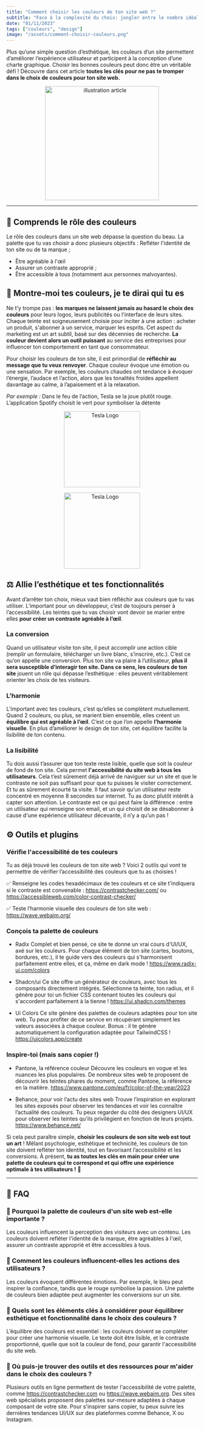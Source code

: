 ```yaml
---
title: "Comment choisir les couleurs de ton site web ?"
subtitle: "Face à la complexité du choix: jongler entre le nombre idéal de couleurs, l'importance des contrastes, et l'impératif d'une accessibilité sans faille."
date: "01/11/2023"
tags: ["couleurs", "design"]
image: "/assets/comment-choisir-couleurs.png"
---
```


Plus qu’une simple question d’esthétique, les couleurs d’un site permettent d’améliorer l’expérience utilisateur et participent à la conception d’une charte graphique. Choisir les bonnes couleurs peut donc être un véritable défi ! Découvre dans cet article **toutes les clés pour ne pas te tromper dans le choix de couleurs pour ton site web.**

<p align="center">
<img src="/assets/comment-choisir-couleurs.png" alt="illustration article" width="300" />
</p>

---

## 🧠 Comprends le rôle des couleurs

Le rôle des couleurs dans un site web dépasse la question du beau. La palette que tu vas choisir a donc plusieurs objectifs :
Refléter l'identité de ton site ou de ta marque ;

- Être agréable à l'œil
- Assurer un contraste approprié ;
- Être accessible à tous (notamment aux personnes malvoyantes).

## 🎨 Montre-moi tes couleurs, je te dirai qui tu es

Ne t’y trompe pas : **les marques ne laissent jamais au hasard le choix des couleurs** pour leurs logos, leurs publicités ou l'interface de leurs sites. Chaque teinte est soigneusement choisie pour inciter à une action : acheter un produit, s'abonner à un service, marquer les esprits. Cet aspect du marketing est un art subtil, basé sur des décennies de recherche. **La couleur devient alors un outil puissant** au service des entreprises pour influencer ton comportement en tant que consommateur.

Pour choisir les couleurs de ton site, il est primordial de **réfléchir au message que tu veux renvoyer**. Chaque couleur évoque une émotion ou une sensation. Par exemple, les couleurs chaudes ont tendance à évoquer l’énergie, l’audace et l’action, alors que les tonalités froides appellent davantage au calme, à l’apaisement et à la relaxation.

_Par exemple :_ Dans le feu de l’action, Tesla se la joue plutôt rouge.
L’application Spotify choisit le vert pour symboliser la détente

<p align="center">
  <img src="/assets/tesla-logo.png" alt="Tesla Logo" width="200" />
</p>
<p align="center">
  <img src="/assets/spotify-logo.png" alt="Tesla Logo" width="200" />
</p>

## ⚖️ Allie l’esthétique et tes fonctionnalités

Avant d’arrêter ton choix, mieux vaut bien réfléchir aux couleurs que tu vas utiliser. L’important pour un développeur, c’est de toujours penser à l’accessibilité. Les teintes que tu vas choisir vont devoir se marier entre elles **pour créer un contraste agréable à l’œil**.

### La conversion

Quand un utilisateur visite ton site, il peut accomplir une action cible (remplir un formulaire, télécharger un livre blanc, s’inscrire, etc.). C’est ce qu’on appelle une conversion. Plus ton site va plaire à l’utilisateur, **plus il sera susceptible d’interagir ton site. Dans ce sens, les couleurs de ton site** jouent un rôle qui dépasse l’esthétique : elles peuvent véritablement orienter les choix de tes visiteurs.

### L'harmonie

L’important avec tes couleurs, c’est qu’elles se complètent mutuellement. Quand 2 couleurs, ou plus, se marient bien ensemble, elles créent un **équilibre qui est agréable à l’œil**. C’est ce que l’on appelle **l’harmonie visuelle**. En plus d’améliorer le design de ton site, cet équilibre facilite la lisibilité de ton contenu.

### La lisibilité

Tu dois aussi t’assurer que ton texte reste lisible, quelle que soit la couleur de fond de ton site. Cela permet **l'accessibilité du site web à tous les utilisateurs**. Cela t’est sûrement déjà arrivé de naviguer sur un site et que le contraste ne soit pas suffisant pour que tu puisses le visiter correctement. Et tu as sûrement écourté ta visite. Il faut savoir qu’un utilisateur reste concentré en moyenne 8 secondes sur internet. Tu as donc plutôt intérêt à capter son attention. Le contraste est ce qui peut faire la différence : entre un utilisateur qui renseigne son email, et un qui choisit de se désabonner à cause d'une expérience utilisateur décevante, il n’y a qu’un pas !

## ⚙️ Outils et plugins

### Vérifie l'accessibilité de tes couleurs

Tu as déjà trouvé les couleurs de ton site web ?
Voici 2 outils qui vont te permettre de vérifier l’accessibilité des couleurs que tu as choisies !

✅ Renseigne les codes hexadécimaux de tes couleurs et ce site t'indiquera si le contraste est convenable :
https://contrastchecker.com/ ou https://accessibleweb.com/color-contrast-checker/

✅ Teste l’harmonie visuelle des couleurs de ton site web : https://wave.webaim.org/

### Conçois ta palette de couleurs

- Radix
  Complet et bien pensé, ce site te donne un vrai cours d'UI/UX, axé sur les couleurs. Pour chaque élément de ton site (cartes, boutons, bordures, etc.), il te guide vers des couleurs qui s'harmonisent parfaitement entre elles, et ça, même en dark mode ! https://www.radix-ui.com/colors

- Shadcn/ui
  Ce site offre un générateur de couleurs, avec tous les composants directement intégrés. Sélectionne ta teinte, ton radius, et il génère pour toi un fichier CSS contenant toutes les couleurs qui s'accordent parfaitement à la tienne ! https://ui.shadcn.com/themes

- Ui Colors
  Ce site génère des palettes de couleurs adaptées pour ton site web. Tu peux profiter de ce service en récupérant simplement les valeurs associées à chaque couleur. Bonus : il te génère automatiquement la configuration adaptée pour TailwindCSS ! https://uicolors.app/create

### Inspire-toi (mais sans copier !)

- Pantone, la référence couleur
  Découvre les couleurs en vogue et les nuances les plus populaires. De nombreux sites web te proposent de découvrir les teintes phares du moment, comme Pantone, la référence en la matière. https://www.pantone.com/eu/fr/color-of-the-year/2023

- Behance, pour voir l’actu des sites web
  Trouve l’inspiration en explorant les sites exposés pour observer les tendances et voir les connaître l’actualité des couleurs. Tu peux regarder du côté des designers UI/UX pour observer les teintes qu'ils privilégient en fonction de leurs projets.
  https://www.behance.net/

Si cela peut paraître simple, **choisir les couleurs de son site web est tout un art** ! Mêlant psychologie, esthétique et technicité, les couleurs de ton site doivent refléter ton identité, tout en favorisant l’accessibilité et les conversions. À présent, **tu as toutes les clés en main pour créer une palette de couleurs qui te correspond et qui offre une expérience optimale à tes utilisateurs !** 🚀

---

## 🚨 FAQ

### 🤔 Pourquoi la palette de couleurs d'un site web est-elle importante ?

Les couleurs influencent la perception des visiteurs avec un contenu. Les couleurs doivent refléter l'identité de la marque, être agréables à l'œil, assurer un contraste approprié et être accessibles à tous.

### 🤔 Comment les couleurs influencent-elles les actions des utilisateurs ?

Les couleurs évoquent différentes émotions. Par exemple, le bleu peut inspirer la confiance, tandis que le rouge symbolise la passion. Une palette de couleurs bien adaptée peut augmenter les conversions sur un site.

### 🤔 Quels sont les éléments clés à considérer pour équilibrer esthétique et fonctionnalité dans le choix des couleurs ?

L’équilibre des couleurs est essentiel : les couleurs doivent se compléter pour créer une harmonie visuelle. Le texte doit être lisible, et le contraste proportionné, quelle que soit la couleur de fond, pour garantir l'accessibilité du site web.

### 🤔 Où puis-je trouver des outils et des ressources pour m'aider dans le choix des couleurs ?

Plusieurs outils en ligne permettent de tester l'accessibilité de votre palette, comme https://contrastchecker.com ou https://wave.webaim.org. Des sites web spécialisés proposent des palettes sur-mesure adaptées à chaque composant de votre site. Pour s'inspirer sans copier, tu peux suivre les dernières tendances UI/UX sur des plateformes comme Behance, X ou Instagram.
